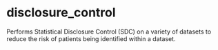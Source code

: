 # disclosure_control
Performs Statistical Disclosure Control (SDC) on a variety of datasets to reduce the risk of patients being identified within a dataset.
